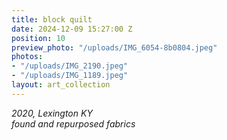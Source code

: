 ```yaml
---
title: block quilt
date: 2024-12-09 15:27:00 Z
position: 10
preview_photo: "/uploads/IMG_6054-8b0804.jpeg"
photos:
- "/uploads/IMG_2190.jpeg"
- "/uploads/IMG_1189.jpeg"
layout: art_collection
---
```


*2020, Lexington KY* <br>
*found and repurposed fabrics* <br>

